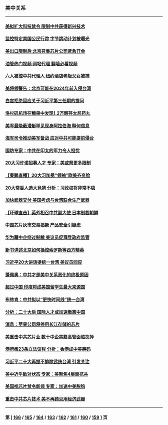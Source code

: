 ### 美中关系
---
#### [美拟扩大科技禁令 限制中共获得新兴技术](../../pages/nf1412576/n13849913.md?10212045) 
#### [监控特定美国公民行踪 字节跳动计划被曝光](../../pages/nf1412576/n13849735.md?10212045) 
#### [美出口限制后 北京召集芯片公司紧急开会](../../pages/nf1412576/n13849697.md?10212045) 
#### [油管热门视频 网站代理 翻墙必看视频](http://132.145.103.77:81/youtube.html?10212045)
#### [六人被控中共代理人 纽约酒店老板父女被捕](../../pages/nf1412576/n13849729.md?10212045) 
#### [美将领警告：北京可能在2024年前入侵台湾](../../pages/nf1412576/n13849667.md?10212045) 
#### [白宫拒绝回应关于习近平第三任期的提问](../../pages/nf1412576/n13849649.md?10212045) 
#### [洛杉矶机场在糖果中发现1.2万颗芬太尼药丸](../../pages/nf1412576/n13849608.md?10212045) 
#### [美军最隐蔽潜艇罕见现身阿拉伯海 释何信息](../../pages/nf1412576/n13849447.md?10212045) 
#### [海军司令推动美军备战 应对中共可能提前侵台](../../pages/nf1412576/n13849323.md?10212045) 
#### [国防专家：中共在印太的军力令人担忧](../../pages/nf1412576/n13849228.md?10212045) 
#### [20大习许诺招募人才 专家：美或祭更多限制](../../pages/nf1412576/n13849014.md?10212045) 
#### [【秦鹏直播】20大习加冕“领袖”欧美齐变脸](../../pages/nf1412576/n13849038.md?10212045) 
#### [20大常委人选大竞猜 分析：习政权将非常不稳](../../pages/nf1412576/n13845571.md?10212045) 
#### [加快武器交付 美国考虑与台湾联合生产武器](../../pages/nf1412576/n13848958.md?10212045) 
#### [【环球直击】英外相召中共副大使 日本制裁朝鲜](../../pages/nf1412576/n13848691.md?10212045) 
#### [中国芯片灰市交易猖獗 产品安全引疑虑](../../pages/nf1412576/n13848624.md?10212045) 
#### [华为藉中企绕过制裁 美议员促拜登政府监管](../../pages/nf1412576/n13848196.md?10212045) 
#### [新书详述北京如何操控索罗斯等西方精英](../../pages/nf1412576/n13848278.md?10212045) 
#### [习近平20大讲话提统一台湾 美议员回应](../../pages/nf1412576/n13848260.md?10212045) 
#### [蓬佩奥：中共才是美中关系恶化的终极原因](../../pages/nf1412576/n13848187.md?10212045) 
#### [超过中国 印度将成美国留学生最大来源国](../../pages/nf1412576/n13847830.md?10212045) 
#### [布林肯：中共拟以“更快时间线”统一台湾](../../pages/nf1412576/n13847595.md?10212045) 
#### [分析：二十大后 国际人才或加速撤离中国](../../pages/nf1412576/n13847058.md?10212045) 
#### [消息：苹果公司将停用长江存储的芯片](../../pages/nf1412576/n13846924.md?10212045) 
#### [美重击中共芯片业 数十中企美籍高管面临抉择](../../pages/nf1412576/n13846793.md?10212045) 
#### [港府撤23条立法议程 分析：香港成中美筹码](../../pages/nf1412576/n13846797.md?10212045) 
#### [习近平二十大再提不排除武统台湾 引发关注](../../pages/nf1412576/n13846780.md?10212045) 
#### [美中近乎敌对状态 专家：美聚焦4层面抗共](../../pages/nf1412576/n13846651.md?10212045) 
#### [美国推芯片禁令新规 专家：加速中美脱钩](../../pages/nf1412576/n13846274.md?10212045) 
#### [重击中共芯片技术 美不再顾忌用经济武器](../../pages/nf1412576/n13845753.md?10212045) 

---
#### 第 [ [166](./166.md?10212045) / [165](./165.md?10212045) / [164](./164.md?10212045) / [163](./163.md?10212045) / [162](./162.md?10212045) / [161](./161.md?10212045) / [160](./160.md?10212045) / [159](./159.md?10212045) ] 页
